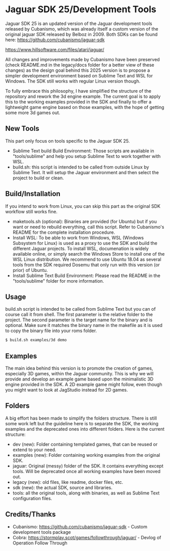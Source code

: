 # Jaguar SDK 25/Development Tools

Jaguar SDK 25 is an updated version of the Jaguar development tools released by Cubanismo, which was already itself a custom version of the original jaguar SDK released by Belboz in 2009. Both SDKs can be found here:
https://github.com/cubanismo/jaguar-sdk

https://www.hillsoftware.com/files/atari/jaguar/

All changes and improvements made by Cubanismo have been preserved (check README.md in the legacy/docs folder for a better view of these changes) as the design goal behind this 2025 version is to propose a simpler development environment based on Sublime Text and WSL for Windows. The SDK still works with regular Linux version though.

To fully embrace this philosophy, I have simplified the structure of the repository and rework the 3d engine example. The current goal is to apply this to the working examples provided in the SDK and finally to offer a lightweight game engine based on those examples, with the hope of getting some more 3d games out.


## New Tools

This part only focus on tools specific to the Jaguar SDK 25.

* Sublime Text build Build Environment: Those scripts are available in "tools/sublime" and help you setup Sublime Text to work together with WSL. 
* build.sh: this script is intended to be called from outside Linux by Sublime Text. It will setup the Jaguar environment and then select the project to build or clean.

## Build/Installation

If you intend to work from Linux, you can skip this part as the original SDK workflow still works fine.

* maketools.sh (optional): Binaries are provided (for Ubuntu) but if you want or need to rebuild everything, call this script. Refer to Cubanismo's README for the complete installation procedure.
* Install WSL: To be able to work from Windows, WSL (Windows Subsystem for Linux) is used as a proxy to use the SDK and build the different Jaguar projects. To install WSL, documenation is widely available online, or simply search the Windows Store to install one of the WSL Linux distribution. We recommend to use Ubuntu 18.04 as several tools from the SDK required Dosemu that only run with this version (or prior) of Ubuntu.
* Install Sublime Text Build Environment: Please read the README in the "tools/sublime" folder for more information.

## Usage

build.sh script is intended to be called from Sublime Text but you can of course call it from shell. The first parameter is the relative folder to the project. The second parameter is the target name for the binary and is optional. Make sure it matches the binary name in the makefile as it is used to copy the binary file into your roms folder.

````sh
$ build.sh examples/3d demo
````

## Examples

The main idea behind this version is to promote the creation of games, especially 3D games, within the Jaguar community. This is why we will provide and develop an example game based upon the minimalistic 3D engine provided in the SDK. A 2D example game might follow, even though you might want to look at JagStudio instead for 2D games.

## Folders

A big effort has been made to simplify the folders structure. There is still some work left but the guideline here is to separate the SDK, the working examples and the deprecated ones into different folders. Here is the current structure:

* dev (new): Folder containing templated games, that can be reused or extend to your need.
* examples (new): Folder containing working examples from the original SDK.
* jaguar: Original (messy) folder of the SDK. It contains everything except tools. Will be deprecated once all working examples have been moved out.
* legacy (new): old files, like readme, docker files, etc.
* sdk (new): the actual SDK, source and libraries.
* tools: all the original tools, along with binaries, as well as Sublime Text configuration files.

## Credits/Thanks

* Cubanismo: https://github.com/cubanismo/jaguar-sdk - Custom development tools package
* Cobra: https://stormplay.scot/games/followthrough/jaguar/ - Devlog of Operation Follow Through

